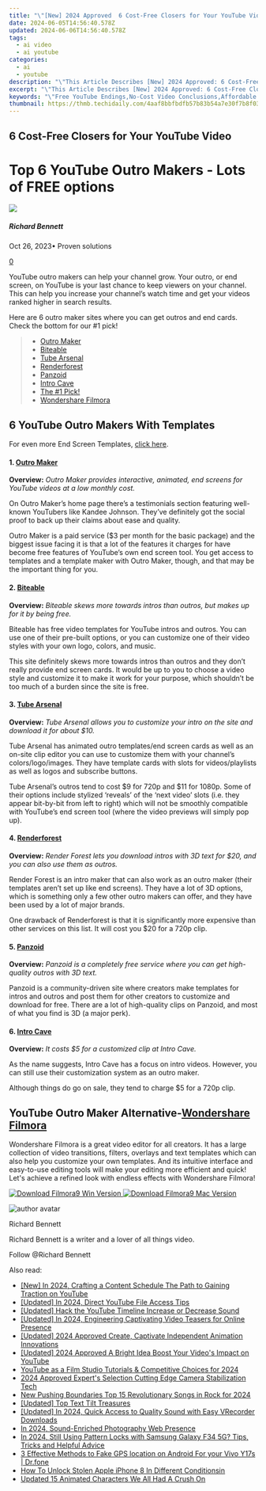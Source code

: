 ```yaml
---
title: "\"[New] 2024 Approved  6 Cost-Free Closers for Your YouTube Video\""
date: 2024-06-05T14:56:40.578Z
updated: 2024-06-06T14:56:40.578Z
tags:
  - ai video
  - ai youtube
categories:
  - ai
  - youtube
description: "\"This Article Describes [New] 2024 Approved: 6 Cost-Free Closers for Your YouTube Video\""
excerpt: "\"This Article Describes [New] 2024 Approved: 6 Cost-Free Closers for Your YouTube Video\""
keywords: "\"Free YouTube Endings,No-Cost Video Conclusions,Affordable Video Finishers,Budget-Friendly Closers,Free Video Wrapups,Costless Finals YouTube,Fiscal Closers in Videos\""
thumbnail: https://thmb.techidaily.com/4aaf8bbfbdfb57b83b54a7e30f7b8f03d80755a12a2b526e9a90435fad802df2.jpg
---
```


## 6 Cost-Free Closers for Your YouTube Video

# Top 6 YouTube Outro Makers - Lots of FREE options

![](https://images.wondershare.com/filmora/article-images/richard-bennett.jpg)

##### Richard Bennett

 Oct 26, 2023• Proven solutions

[0](#commentsBoxSeoTemplate)

YouTube outro makers can help your channel grow. Your outro, or end screen, on YouTube is your last chance to keep viewers on your channel. This can help you increase your channel’s watch time and get your videos ranked higher in search results.

Here are 6 outro maker sites where you can get outros and end cards. Check the bottom for our #1 pick!

> * [Outro Maker](#outromaker)
> * [Biteable](#biteable)
> * [Tube Arsenal](#tubearsenal)
> * [Renderforest](#renderforest)
> * [Panzoid](#Panzoid)
> * [Intro Cave](#introcave)
> * [The #1 Pick!](#one)
> * [Wondershare Filmora](#filmora)

## 6 YouTube Outro Makers With Templates

For even more End Screen Templates, [click here](https://www.filmora.io/community-blog/free-youtube-end-screen-templates%21-plus%3B-how-to-build-your-301.html).

#### 1. [Outro Maker](https://outromaker.com/blog/free-outro-templates-for-download)

**Overview:** _Outro Maker provides interactive, animated, end screens for YouTube videos at a low monthly cost._

On Outro Maker’s home page there’s a testimonials section featuring well-known YouTubers like Kandee Johnson. They’ve definitely got the social proof to back up their claims about ease and quality.

Outro Maker is a paid service ($3 per month for the basic package) and the biggest issue facing it is that a lot of the features it charges for have become free features of YouTube’s own end screen tool. You get access to templates and a template maker with Outro Maker, though, and that may be the important thing for you.

#### 2. [Biteable](https://biteable.com/)

**Overview:** _Biteable skews more towards intros than outros, but makes up for it by being free._

Biteable has free video templates for YouTube intros and outros. You can use one of their pre-built options, or you can customize one of their video styles with your own logo, colors, and music.

This site definitely skews more towards intros than outros and they don’t really provide end screen cards. It would be up to you to choose a video style and customize it to make it work for your purpose, which shouldn’t be too much of a burden since the site is free.

#### 3. [Tube Arsenal](https://tubearsenal.com/)

**Overview:** _Tube Arsenal allows you to customize your intro on the site and download it for about $10._

Tube Arsenal has animated outro templates/end screen cards as well as an on-site clip editor you can use to customize them with your channel’s colors/logo/images. They have template cards with slots for videos/playlists as well as logos and subscribe buttons.

Tube Arsenal’s outros tend to cost $9 for 720p and $11 for 1080p. Some of their options include stylized ‘reveals’ of the ‘next video’ slots (i.e. they appear bit-by-bit from left to right) which will not be smoothly compatible with YouTube’s end screen tool (where the video previews will simply pop up).

#### 4. [Renderforest](https://www.renderforest.com/)

**Overview:** _Render Forest lets you download intros with 3D text for $20, and you can also use them as outros._

Render Forest is an intro maker that can also work as an outro maker (their templates aren’t set up like end screens). They have a lot of 3D options, which is something only a few other outro makers can offer, and they have been used by a lot of major brands.

One drawback of Renderforest is that it is significantly more expensive than other services on this list. It will cost you $20 for a 720p clip.

#### 5. [Panzoid](https://panzoid.com/)

**Overview:** _Panzoid is a completely free service where you can get high-quality outros with 3D text._

Panzoid is a community-driven site where creators make templates for intros and outros and post them for other creators to customize and download for free. There are a lot of high-quality clips on Panzoid, and most of what you find is 3D (a major perk).

#### 6. [Intro Cave](https://introcave.com/)

**Overview:** _It costs $5 for a customized clip at Intro Cave._

As the name suggests, Intro Cave has a focus on intro videos. However, you can still use their customization system as an outro maker.

Although things do go on sale, they tend to charge $5 for a 720p clip.

## YouTube Outro Maker Alternative-[Wondershare Filmora](https://tools.techidaily.com/wondershare/filmora/download/)

Wondershare Filmora is a great video editor for all creators. It has a large collection of video transitions, filters, overlays and text templates which can also help you customize your own templates. And its intuitive interface and easy-to-use editing tools will make your editing more efficient and quick! Let's achieve a refined look with endless effects with Wondershare Filmora!

[![Download Filmora9 Win Version](https://images.wondershare.com/filmora/guide/download-btn-win.jpg) ](https://tools.techidaily.com/wondershare/filmora/download/) [![Download Filmora9 Mac Version](https://images.wondershare.com/filmora/guide/download-btn-mac.jpg) ](https://tools.techidaily.com/wondershare/filmora/download/)

![author avatar](https://images.wondershare.com/filmora/article-images/richard-bennett.jpg)

Richard Bennett

Richard Bennett is a writer and a lover of all things video.

Follow @Richard Bennett

<span class="atpl-alsoreadstyle">Also read:</span>
<div><ul>
<li><a href="https://facebook-video-share.techidaily.com/new-in-2024-crafting-a-content-schedule-the-path-to-gaining-traction-on-youtube/"><u>[New] In 2024, Crafting a Content Schedule  The Path to Gaining Traction on YouTube</u></a></li>
<li><a href="https://facebook-video-share.techidaily.com/updated-in-2024-direct-youtube-file-access-tips/"><u>[Updated] In 2024, Direct YouTube File Access Tips</u></a></li>
<li><a href="https://facebook-video-share.techidaily.com/updated-hack-the-youtube-timeline-increase-or-decrease-sound/"><u>[Updated] Hack the YouTube Timeline  Increase or Decrease Sound</u></a></li>
<li><a href="https://facebook-video-share.techidaily.com/updated-in-2024-engineering-captivating-video-teasers-for-online-presence/"><u>[Updated] In 2024, Engineering Captivating Video Teasers for Online Presence</u></a></li>
<li><a href="https://facebook-video-share.techidaily.com/updated-2024-approved-create-captivate-independent-animation-innovations/"><u>[Updated] 2024 Approved  Create, Captivate  Independent Animation Innovations</u></a></li>
<li><a href="https://facebook-video-share.techidaily.com/updated-2024-approved-a-bright-idea-boost-your-videos-impact-on-youtube/"><u>[Updated] 2024 Approved  A Bright Idea  Boost Your Video's Impact on YouTube</u></a></li>
<li><a href="https://facebook-video-share.techidaily.com/youtube-as-a-film-studio-tutorials-and-competitive-choices-for-2024/"><u>YouTube as a Film Studio  Tutorials & Competitive Choices for 2024</u></a></li>
<li><a href="https://some-knowledge.techidaily.com/2024-approved-experts-selection-cutting-edge-camera-stabilization-tech/"><u>2024 Approved  Expert's Selection  Cutting Edge Camera Stabilization Tech</u></a></li>
<li><a href="https://voice-adjusting.techidaily.com/new-pushing-boundaries-top-15-revolutionary-songs-in-rock-for-2024/"><u>New Pushing Boundaries Top 15 Revolutionary Songs in Rock for 2024</u></a></li>
<li><a href="https://some-skills.techidaily.com/updated-top-text-tilt-treasures/"><u>[Updated] Top Text Tilt Treasures</u></a></li>
<li><a href="https://screen-capture.techidaily.com/updated-in-2024-quick-access-to-quality-sound-with-easy-vrecorder-downloads/"><u>[Updated] In 2024, Quick Access to Quality Sound with Easy VRecorder Downloads</u></a></li>
<li><a href="https://extra-approaches.techidaily.com/in-2024-sound-enriched-photography-web-presence/"><u>In 2024, Sound-Enriched Photography Web Presence</u></a></li>
<li><a href="https://android-unlock.techidaily.com/in-2024-still-using-pattern-locks-with-samsung-galaxy-f34-5g-tips-tricks-and-helpful-advice-by-drfone-android/"><u>In 2024, Still Using Pattern Locks with Samsung Galaxy F34 5G? Tips, Tricks and Helpful Advice</u></a></li>
<li><a href="https://android-location.techidaily.com/3-effective-methods-to-fake-gps-location-on-android-for-your-vivo-y17s-drfone-by-drfone-virtual/"><u>3 Effective Methods to Fake GPS location on Android For your Vivo Y17s | Dr.fone</u></a></li>
<li><a href="https://ios-unlock.techidaily.com/how-to-unlock-stolen-apple-iphone-8-in-different-conditionsin-by-drfone-ios/"><u>How To Unlock Stolen Apple iPhone 8 In Different Conditionsin</u></a></li>
<li><a href="https://animation-videos.techidaily.com/updated-15-animated-characters-we-all-had-a-crush-on/"><u>Updated 15 Animated Characters We All Had A Crush On</u></a></li>
</ul></div>

<ins class="adsbygoogle"
      style="display:block"
      data-ad-client="ca-pub-7571918770474297"
      data-ad-slot="8358498916"
      data-ad-format="auto"
      data-full-width-responsive="true"></ins>